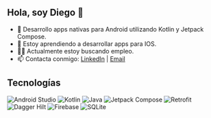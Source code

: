 ## Hola, soy Diego 👋

- 📲 Desarrollo apps nativas para Android utilizando Kotlin y Jetpack Compose.
- 📖 Estoy aprendiendo a desarrollar apps para IOS.
- 👨‍💻 Actualmente estoy buscando empleo.
- 📫 Contacta conmigo: [LinkedIn](https://www.linkedin.com/in/diego-rodriguez-barcala-6b7b92245/) | [Email](mailto:diegorodriguezbarcala@gmail.com)

## Tecnologías
![Android Studio](https://img.shields.io/badge/Android%20Studio-3DDC84.svg?style=for-the-badge&logo=android-studio&logoColor=white)
![Kotlin](https://img.shields.io/badge/kotlin-%237F52FF.svg?style=for-the-badge&logo=kotlin&logoColor=white)
![Java](https://img.shields.io/badge/java-%23ED8B00.svg?style=for-the-badge&logo=openjdk&logoColor=white)
![Jetpack Compose](https://img.shields.io/badge/Jetpack%20Compose-00874D?style=for-the-badge&logo=Jetpack%20Compose&logoColor=white)
![Retrofit](https://img.shields.io/badge/Retrofit2-F9AB00?style=for-the-badge&logo=Google&logoColor=white)
![Dagger Hilt](https://img.shields.io/badge/Dagger%20Hilt-4285F4?style=for-the-badge&logo=Google&logoColor=white)
![Firebase](https://img.shields.io/badge/Firebase-EA4335?style=for-the-badge&logo=Firebase&logoColor=white)
![SQLite](https://img.shields.io/badge/sqlite-%2307405e.svg?style=for-the-badge&logo=sqlite&logoColor=white)
